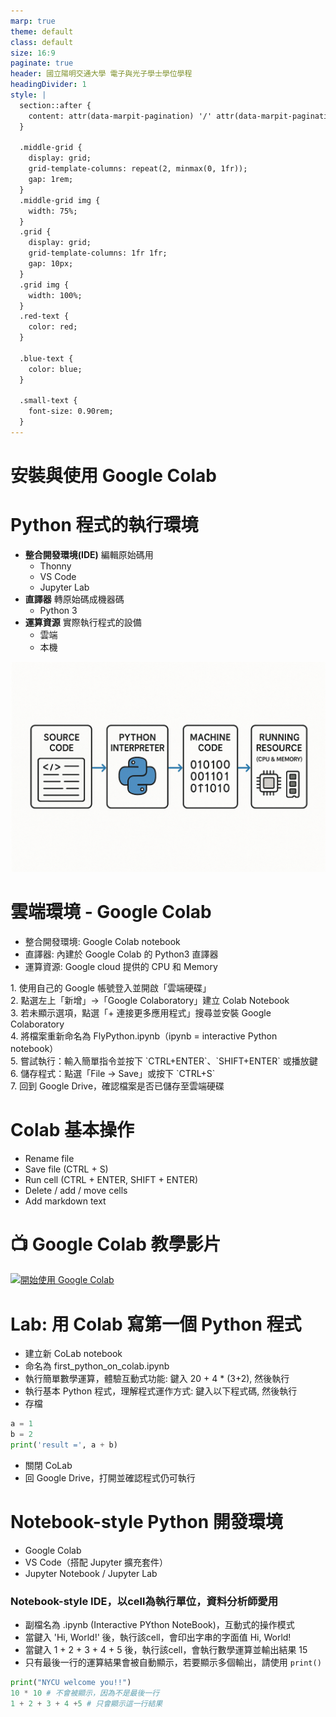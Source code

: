 ```yaml
---
marp: true
theme: default
class: default
size: 16:9
paginate: true
header: 國立陽明交通大學 電子與光子學士學位學程
headingDivider: 1
style: |
  section::after {
    content: attr(data-marpit-pagination) '/' attr(data-marpit-pagination-total);
  }
  
  .middle-grid {
    display: grid;
    grid-template-columns: repeat(2, minmax(0, 1fr));
    gap: 1rem;
  }
  .middle-grid img {
    width: 75%;
  }
  .grid {
    display: grid;
    grid-template-columns: 1fr 1fr;
    gap: 10px;
  }
  .grid img {
    width: 100%;
  }
  .red-text {
    color: red;
  }
  
  .blue-text {
    color: blue;  
  }

  .small-text {
    font-size: 0.90rem;
  }
---
```

# 安裝與使用 Google Colab

# Python 程式的執行環境

+ **整合開發環境(IDE)** 編輯原始碼用
  + Thonny
  + VS Code
  + Jupyter Lab
+ **直譯器** 轉原始碼成機器碼
  + Python 3
+ **運算資源** 實際執行程式的設備
  + 雲端
  + 本機

![bg right 50% w:100% Python Interpreter](../files/image/python_run_cycle.png)

# 雲端環境 - Google Colab
+ 整合開發環境: Google Colab notebook
+ 直譯器: 內建於 Google Colab 的 Python3 直譯器
+ 運算資源: Google cloud 提供的 CPU 和 Memory

<p class="small-text">
1. 使用自己的 Google 帳號登入並開啟「雲端硬碟」<br>
2. 點選左上「新增」→「Google Colaboratory」建立 Colab Notebook<br>
3. 若未顯示選項，點選「+ 連接更多應用程式」搜尋並安裝 Google Colaboratory<br>
4. 將檔案重新命名為 FlyPython.ipynb（ipynb = interactive Python notebook）<br>
5. 嘗試執行：輸入簡單指令並按下 `CTRL+ENTER`、`SHIFT+ENTER` 或播放鍵<br>
6. 儲存程式：點選「File → Save」或按下 `CTRL+S`<br>
7. 回到 Google Drive，確認檔案是否已儲存至雲端硬碟  
</p>

# Colab 基本操作
+ Rename file
+ Save file (CTRL + S)
+ Run cell (CTRL + ENTER, SHIFT + ENTER)
+ Delete / add / move cells
+ Add markdown text

# 📺 Google Colab 教學影片
[![開始使用 Google Colab](https://i.ytimg.com/vi/eJCXFIoOwdw/mqdefault.jpg)](https://youtu.be/eJCXFIoOwdw?si=_HyCFGAgGT4HAYlx)

# Lab: 用 Colab 寫第一個 Python 程式
+ 建立新 CoLab notebook
+ 命名為 first_python_on_colab.ipynb
+ 執行簡單數學運算，體驗互動式功能: 鍵入 20 + 4 * (3+2), 然後執行
+ 執行基本 Python 程式，理解程式運作方式: 鍵入以下程式碼, 然後執行
+ 存檔
```python
a = 1
b = 2
print('result =', a + b)
```
+ 關閉 CoLab
+ 回 Google Drive，打開並確認程式仍可執行

# Notebook-style Python 開發環境
- Google Colab
- VS Code（搭配 Jupyter 擴充套件）
- Jupyter Notebook / Jupyter Lab

### Notebook-style IDE，以cell為執行單位，資料分析師愛用
- 副檔名為 .ipynb (Interactive PYthon NoteBook)，互動式的操作模式
- 當鍵入 <span class='blue-text'>'Hi, World!'</span> 後，執行該cell，會印出字串的字面值 Hi, World! 
- 當鍵入 <span class='blue-text'>1 + 2 + 3 + 4 + 5</span> 後，執行該cell，會執行數學運算並輸出結果 15
- 只有最後一行的運算結果會被自動顯示，若要顯示多個輸出，請使用 `print()`
```python
print("NYCU welcome you!!")
10 * 10 # 不會被顯示，因為不是最後一行
1 + 2 + 3 + 4 +5 # 只會顯示這一行結果
```